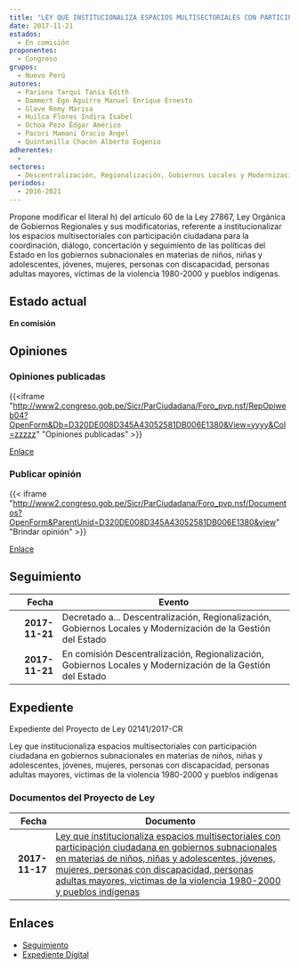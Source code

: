 ```yaml
---
title: "LEY QUE INSTITUCIONALIZA ESPACIOS MULTISECTORIALES CON PARTICIPACIÓN CIUDADANA EN GOBIERNOS SUBNACIONALES EN MATERIAS DE NIÑOS, NIÑAS Y ADOLESCENTES, JÓVENES, MUJERES, PERSONAS CON DISCAPACIDAD, PERSONAS ADULTAS MAYORES, VÍCTIMAS DE LA VIOLENCIA 1980-2000 Y PUEBLOS INDÍGENAS"
date: 2017-11-21
estados: 
  - En comisión
proponentes: 
  - Congreso
grupos: 
  - Nuevo Perú
autores: 
  - Pariona Tarqui Tania Edith
  - Dammert Ego Aguirre Manuel Enrique Ernesto
  - Glave Remy Marisa
  - Huilca Flores Indira Isabel
  - Ochoa Pezo Édgar Américo
  - Pacori Mamani Oracio Ángel
  - Quintanilla Chacón Alberto Eugenio
adherentes: 
  - 
sectores: 
  - Descentralización, Regionalización, Gobiernos Locales y Modernización de la Gestión del Estado
periodos: 
  - 2016-2021
---
```


Propone modificar el literal h) del artículo 60 de la Ley 27867, Ley Orgánica de Gobiernos Regionales y sus modificatorias, referente a institucionalizar los espacios multisectoriales con participación ciudadana para la coordinación, diálogo, concertación y seguimiento de las políticas del Estado en los gobiernos subnacionales en materias de niños, niñas y adolescentes, jóvenes, mujeres, personas con discapacidad, personas adultas mayores, víctimas de la violencia 1980-2000 y pueblos indígenas.


## Estado actual

**En comisión**

## Opiniones

### Opiniones publicadas

{{<iframe "http://www2.congreso.gob.pe/Sicr/ParCiudadana/Foro_pvp.nsf/RepOpiweb04?OpenForm&Db=D320DE008D345A43052581DB006E1380&View=yyyy&Col=zzzzz" "Opiniones publicadas" >}}

[Enlace](http://www2.congreso.gob.pe/Sicr/ParCiudadana/Foro_pvp.nsf/RepOpiweb04?OpenForm&Db=D320DE008D345A43052581DB006E1380&View=yyyy&Col=zzzzz)
### Publicar opinión

{{< iframe "http://www2.congreso.gob.pe/Sicr/ParCiudadana/Foro_pvp.nsf/Documentos?OpenForm&ParentUnid=D320DE008D345A43052581DB006E1380&view" "Brindar opinión" >}}

[Enlace](http://www2.congreso.gob.pe/Sicr/ParCiudadana/Foro_pvp.nsf/Documentos?OpenForm&ParentUnid=D320DE008D345A43052581DB006E1380&view)

## Seguimiento

| Fecha | Evento |
|------:|--------|
| **2017-11-21** | Decretado a... Descentralización, Regionalización, Gobiernos Locales y Modernización de la Gestión del Estado|
| **2017-11-21** | En comisión Descentralización, Regionalización, Gobiernos Locales y Modernización de la Gestión del Estado|


## Expediente

Expediente del Proyecto de Ley 02141/2017-CR

Ley que institucionaliza espacios multisectoriales con participación ciudadana en gobiernos subnacionales en materias de niños, niñas y adolescentes, jóvenes, mujeres, personas con discapacidad, personas adultas mayores, víctimas de la violencia 1980-2000 y pueblos indígenas


### Documentos del Proyecto de Ley

| Fecha | Documento |
|------:|--------|
| **2017-11-17** | [Ley que institucionaliza espacios multisectoriales con participación ciudadana en gobiernos subnacionales en materias de niños, niñas y adolescentes, jóvenes, mujeres, personas con discapacidad, personas adultas mayores, víctimas de la violencia 1980-2000 y pueblos indígenas](http://www.leyes.congreso.gob.pe/Documentos/2016_2021/Proyectos_de_Ley_y_de_Resoluciones_Legislativas/PL0214120171117..pdf) |

## Enlaces 

- [Seguimiento](http://www2.congreso.gob.pe/Sicr/TraDocEstProc/CLProLey2016.nsf/f7fff46988ca05b1052578e100829cc7/4c9c2fc80404dfeb052581db0066d060?OpenDocument)
- [Expediente Digital](http://www2.congreso.gob.pe/Sicr/TraDocEstProc/CLProLey2016.nsf/f7fff46988ca05b1052578e100829cc7/4c9c2fc80404dfeb052581db0066d060?OpenDocument&Click=05257FB7005EB655.eb71d0cf91d8294e05256cdf006b5706/$Body/0.1C6C)
